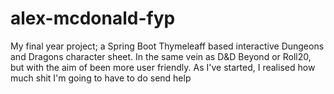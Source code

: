 # alex-mcdonald-fyp
My final year project; a Spring Boot Thymeleaff based interactive Dungeons and Dragons character sheet. In the same vein as D&amp;D Beyond or Roll20, but with the aim of been more user friendly. As I've started, I realised how much shit I'm going to have to do send help
